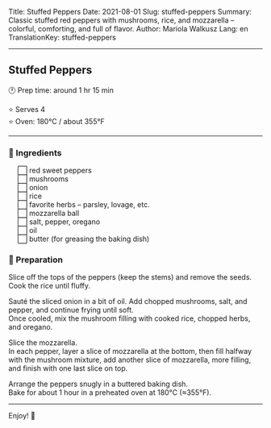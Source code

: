 Title: Stuffed Peppers
Date: 2021-08-01
Slug: stuffed-peppers
Summary: Classic stuffed red peppers with mushrooms, rice, and mozzarella – colorful, comforting, and full of flavor.
Author: Mariola Walkusz
Lang: en
TranslationKey: stuffed-peppers

---

## Stuffed Peppers

<!-- ![def] -->

🕐 Prep time: around 1 hr 15 min

⭐ Serves 4 </br>
⭐ Oven: 180°C / about 355°F </br>
  
---

### 🌿 Ingredients

&emsp; ⬜ red sweet peppers </br>
&emsp; ⬜ mushrooms </br>
&emsp; ⬜ onion </br>
&emsp; ⬜ rice </br>
&emsp; ⬜ favorite herbs – parsley, lovage, etc. </br>
&emsp; ⬜ mozzarella ball </br>
&emsp; ⬜ salt, pepper, oregano </br>
&emsp; ⬜ oil </br>
&emsp; ⬜ butter (for greasing the baking dish) </br>

### 📝 Preparation

Slice off the tops of the peppers (keep the stems) and remove the seeds.  
Cook the rice until fluffy.  

Sauté the sliced onion in a bit of oil. Add chopped mushrooms, salt, and pepper, and continue frying until soft.  
Once cooled, mix the mushroom filling with cooked rice, chopped herbs, and oregano.  

Slice the mozzarella.  
In each pepper, layer a slice of mozzarella at the bottom, then fill halfway with the mushroom mixture, add another slice of mozzarella, more filling, and finish with one last slice on top.  

Arrange the peppers snugly in a buttered baking dish.  
Bake for about 1 hour in a preheated oven at 180°C (≈355°F).

---

Enjoy! 💛

[def]: static/images/stuffed_peppers.jpg
